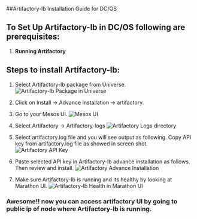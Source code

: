 ##Artifactory-lb Installation Guide for DC/OS

## To Set Up Artifactory-lb in DC/OS following are prerequisites:
1. **Running Artifactory**

## Steps to install Artifactory-lb:

1. Select Artifactory-lb package from Universe.
![Artifactory-lb Package in Universe](https://raw.githubusercontent.com/JFrogDev/artifactory-dcos/master/images/Universe_Artifactory-lb.png)

2. Click on Install -> Advance Installation -> artifactory.

3. Go to your Mesos UI.
![Mesos UI](https://raw.githubusercontent.com/JFrogDev/artifactory-dcos/master/images/Mesos.png)

4. Select Artifactory -> Artifactory-logs 
![Artifactory Logs directory](https://raw.githubusercontent.com/JFrogDev/artifactory-dcos/master/images/Artifactory_Logs_Dir.png)

5. Select artifactory.log file and you will see output as following. Copy API key from artifactory.log file as showed in screen shot.
![Artifactory API Key](https://raw.githubusercontent.com/JFrogDev/artifactory-dcos/master/images/Artifactory_Log.png)

6. Paste selected API key in Artifactory-lb advance installation as follows. Then review and install.
![Artifactory Advance Installation](https://raw.githubusercontent.com/JFrogDev/artifactory-dcos/master/images/Artifactory-lb_Install_Options.png)


7. Make sure Artifactory-lb is running and its healthy by looking at Marathon UI.
![Artifactory-lb Health in Marathon UI](https://raw.githubusercontent.com/JFrogDev/artifactory-dcos/master/images/Artifactory-lb_Health.png)

### Awesome!! now you can access artifactory UI by going to public ip of node where Artifactory-lb is running.